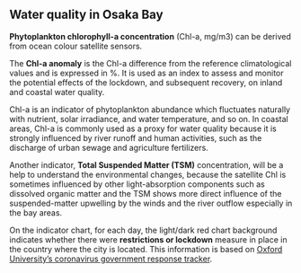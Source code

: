 ## Water quality in Osaka Bay

**Phytoplankton chlorophyll-a concentration** (Chl-a, mg/m3) can be derived from ocean colour satellite sensors. 

The **Chl-a anomaly** is the Chl-a difference from the reference climatological values and is expressed in %. It is used as an index to assess and monitor the potential effects of the lockdown, and subsequent recovery, on inland and coastal water quality. 

Chl-a is an indicator of phytoplankton abundance which fluctuates naturally with nutrient, solar irradiance, and water temperature, and so on. In coastal areas, Chl-a is commonly used as a proxy for water quality because it is strongly influenced by river runoff and human activities, such as the discharge of urban sewage and agriculture fertilizers.


Another indicator, **Total Suspended Matter (TSM)** concentration, will be a help to understand the environmental changes, because the satellite Chl is sometimes influenced by other light-absorption components such as dissolved organic matter and the TSM shows more direct influence of the suspended-matter upwelling by the winds and the river outflow especially in the bay areas. 


On the indicator chart, for each day, the light/dark red chart background indicates whether there were **restrictions or lockdown** measure in place in the country where the city is located. This information is based on [Oxford University’s coronavirus government response tracker](https://covidtracker.bsg.ox.ac.uk/). 
